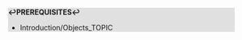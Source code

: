 <div style="margin:2em; background-color: #e0e0e0;">

<strong>↩PREREQUISITES↩</strong>

 * Introduction/Objects_TOPIC

</div>

